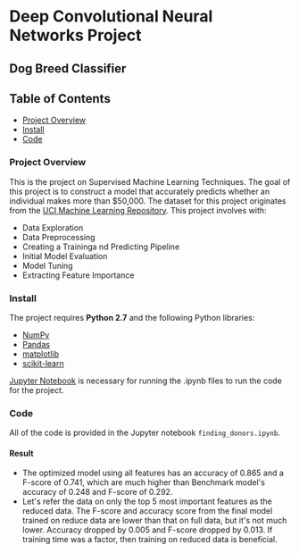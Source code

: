 
# Deep Convolutional Neural Networks Project
## Dog Breed Classifier



## Table of Contents  
- [Project Overview](#project-overview)
- [Install](#install)
- [Code](#code)


### <a name="project-overview"></a>Project Overview

This is the project on Supervised Machine Learning Techniques. The goal of this project is to construct a model that accurately predicts whether an individual makes more than $50,000. The dataset for this project originates from the [UCI Machine Learning Repository](https://archive.ics.uci.edu/ml/datasets/Census+Income). This project involves with: 
- Data Exploration 
- Data Preprocessing
- Creating a Traininga nd Predicting Pipeline
- Initial Model Evaluation
- Model Tuning
- Extracting Feature Importance 

### <a name="install"></a>Install

The project requires **Python 2.7** and the following Python libraries:

- [NumPy](http://www.numpy.org/)
- [Pandas](pandas.pydata.org/)
- [matplotlib](http://matplotlib.org/)
- [scikit-learn](http://scikit-learn.org/stable/)

[Jupyter Notebook](http://jupyter.org/) is necessary for running the .ipynb files to run the code for the project. 

### <a name="code"></a>Code

All of the code is provided in the Jupyter notebook `finding_donors.ipynb`. 

#### Result
- The optimized model using all features has an accuracy of 0.865 and a F-score of 0.741, which are much higher than Benchmark model's accuracy of 0.248 and F-score of 0.292. 
- Let's refer the data on only the top 5 most important features as the reduced data. The F-score and accuracy score from the final model trained on reduce data are lower than that on full data, but it's not much lower. Accuracy dropped by 0.005 and F-score dropped by 0.013. If training time was a factor, then training on reduced data is beneficial. 
